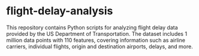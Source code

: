 # flight-delay-analysis
This repository contains Python scripts for analyzing flight delay data provided by the US Department of Transportation. The dataset includes 1 million data points with 110 features, covering information such as airline carriers, individual flights, origin and destination airports, delays, and more.
